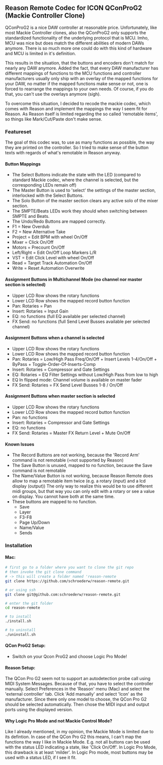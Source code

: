 ## Reason Remote Codec for ICON QConProG2 (Mackie Controller Clone)

QConProG2 is a nice DAW controller at reasonable price. Unfortunately, like most Mackie Controller clones,
also the QConProG2 only supports the standardized functionality of the underlying protocol that is MCU.
Imho, MCU was nice but does match the different abilities of modern DAWs anymore. There is so much more
one could do with this kind of hardware and MCU is limited in it's definition.

This results in the situation, that the buttons and encoders don't match for nearly any DAW anymore.
Added the fact, that every DAW manufacturer has different mappings of functions to the MCU functions
and controller manufacturers usually only ship with an overlay of the mapped functions for your DAW,
no matter if the mapped functions make sense or not, one is forced to rearrange the mappings to your
own needs. Of course, if you do that, you can't use the overlays anymore (sigh).

To overcome this situation, I decided to recode the mackie codec, which comes with Reason and implement
the mappings the way I seem fit for Reason.  As Reason itself is limited regarding the so called 
'remotable items', so things like Mark/Cut/Paste don't make sense.

### Featureset
The goal of this codec was, to use as many functions as possible, the way they are printed on the controller.
So I tried to make sense of the button texts with regards of what's remotable in Reason anyway.

#### Button Mappings
- The Select Buttons indicate the state with the LED (compared to standard Mackie codec, where the channel is selected, but the corresponding LEDs remain off)
- The Master Button is used to 'select' the settings of the master section, interlocked with the Select Buttons.
- The Solo Button of the master section clears any active solo of the mixer section.
- The SMPTE/Beats LEDs work they should when switching between SMPTE and Beats.
- The Undo/Redo Buttons are mapped correctly.
- F1 = New Overdub
- F2 = New Alternative Take
- Project = Edit BPM with wheel On/Off
- Mixer = Click On/Off
- Motors = Precount On/Off
- Left/Right = Edit On/Off Loop Markers L/R
- VST = Edit Click Level with wheel On/Off
- Read = Target Track Automation On/Off
- Write = Reset Automation Overwrite

#### Assignment Buttons in Multichannel Mode (no channel nor master section is selected)
- Upper LCD Row shows the rotary functions
- Lower LCD Row shows the mapped record button function
- Pan:      Rotaries = Pan
- Insert:   Rotaries = Input Gain
- EQ:       no functions (full EQ available per selected channel)
- FX Send:  no functions (full Send Level Busses available per selected channel)

#### Assignment Buttons when a channel is selected
- Upper LCD Row shows the rotary functions
- Lower LCD Row shows the mapped record button function
- Pan:      Rotaries = Low/High Pass Freq/On/Off + Insert Levels 1-4/On/Off + ByPass + Toggle-Order-Of-Inserts-Comp 
- Insert:   Rotaries = Compressor and Gate Settings
- EQ:       Rotaries = EQ Filter Settings without Low/High Pass from low to high
- EQ In flipped mode: Channel volume is available on master fader
- FX Send:  Rotaries = FX Send Level Busses 1-8 / On/Off

#### Assignment Buttons when master section is selected
- Upper LCD Row shows the rotary functions
- Lower LCD Row shows the mapped record button function
- Pan:      no functions
- Insert:   Rotaries = Compressor and Gate Settings
- EQ:       no functions
- FX Send:  Rotaries = Master FX Return Level + Mute On/Off

#### Known Issues
- The Record Buttons are not working, because the 'Record Arm' command is not remotable (=not supported by Reason)
- The Save Button is unused, mapped to no function, because the Save command is not remotable
- The Name/Value Button is not working, because Reason Remote does allow to map a remotable item twice (e.g. a rotary (input) and a lcd display (output))
    The only way to realize this would be to use different midi groups, but that way you can only edit with a rotary or see a value on display.
    You cannot have both at the same time.
- These buttons are mapped to no function.
    - Save
    - Layer
    - F3-F8
    - Page Up/Down
    - Name/Value
    - Sends

### Installation
#### Mac:
```bash
# first go to a folder where you want to clone the git repo
# then invoke the git clone command
# -> this will create a folder named 'reason-remote
git clone https://github.com/schroederw/reason-remote.git

# or using ssh
git clone git@github.com:schroederw/reason-remote.git

# enter the git folder
cd reason-remote

# to install
./install.sh

# to uninstall
./uninstall.sh
```

#### QCon ProG2 Setup:
- Switch on your Qcon ProG2 and choose Logic Pro Mode!

#### Reason Setup:
The QCon Pro G2 seem not to support an autodetection probe call using MIDI System Messages.
Because of that, you have to select the controller manually.
Select Preferences in the 'Reason' menu (Mac) and select the 'external controller' tab.
Click 'Add manually' and select 'Icon' as the manufacturer.
Since there only one model to choose, the QCon Pro G2 should be selected automatically.
Then chose the MIDI input and output ports using the displayed version.

#### Why Logic Pro Mode and not Mackie Control Mode?
Like I already mentioned, in my opinion, the Mackie Mode is limited due to its defintion.
In case of the QCon Pro G2 this means, I can't map the functions the way I like in Mackie Mode.
E.g. not all buttons can be used with the status LED indicating a state, like 'Click On/Off'.
In Logic Pro Mode, this drawback is at least 'milder'. In Logic Pro mode, most buttons may be
used with a status LED, if I see it fit.   

